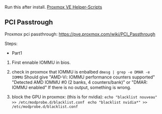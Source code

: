 Run this after install.
[Proxmox VE Helper-Scripts](https://community-scripts.github.io/ProxmoxVE/scripts?id=post-pve-install)


## PCI Passtrough

Proxmox pci passthrough:
https://pve.proxmox.com/wiki/PCI_Passthrough

Steps:
- Part1
1. First ennable IOMMU in bios.

2. check in proxmox that IOMMU is enbalbed
`dmesg | grep -e DMAR -e IOMMU` Should give "AMD-Vi: IOMMU performance counters supported" "Detected AMD IOMMU #0 (2 banks, 4 counters/bank)" or "DMAR: IOMMU enabled" If there is no output, something is wrong.

1. block the GPU in proxmox: (this is for nvidia):
`echo "blacklist nouveau" >> /etc/modprobe.d/blacklist.conf `
`echo "blacklist nvidia*" >> /etc/modprobe.d/blacklist.conf`